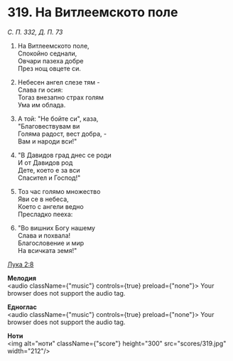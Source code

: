 # 319. На Витлеемското поле

_С. П. 332, Д. П. 73_

1. На Витлеемското поле,  
Спокойно седнали,  
Овчари пазеха добре  
През нощ овцете си.  

2. Небесен ангел слезе тям -  
Слава ги осия:  
Тогаз внезапно страх голям  
Ума им облада.  

3. А той: "Не бойте си", каза,  
"Благовествувам ви  
Голяма радост, вест добра, -  
Вам и народи вси!"

4. "В Давидов град днес се роди  
И от Давидов род  
Дете, което е за вси  
Спасител и Господ!"

5. Тоз час голямо множество  
Яви се в небеса,  
Което с ангели ведно  
Пресладко пееха:  

6. "Во вишних Богу нашему  
Слава и похвала!  
Благословение и мир  
На всичката земя!"

[Лука 2:8](http://biblia.bg/index.php?k=42&g=2&s=8)

**Мелодия**  
<audio className={"music"} controls={true} preload={"none"}>
    <source src="mp3/319.mp3" type="audio/mpeg"/>
    Your browser does not support the audio tag.
</audio>

**Едноглас**  
<audio className={"music"} controls={true} preload={"none"}>
    <source src="transp/319.mp3" type="audio/mpeg"/>
    Your browser does not support the audio tag.
</audio>

**Ноти**  
<img alt="ноти" className={"score"} height="300" src="scores/319.jpg" width="212"/>
